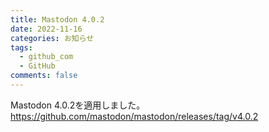 ```yaml
---
title: Mastodon 4.0.2
date: 2022-11-16
categories: お知らせ
tags:
  - github_com
  - GitHub
comments: false
---
```


Mastodon 4.0.2を適用しました。
https://github.com/mastodon/mastodon/releases/tag/v4.0.2
